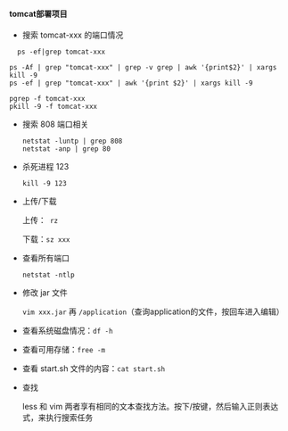 #### tomcat部署项目

- 搜索 tomcat-xxx 的端口情况
  
```shell
  ps -ef|grep tomcat-xxx
  ```
  
  ```shell
  ps -Af | grep "tomcat-xxx" | grep -v grep | awk '{print$2}' | xargs kill -9
  ps -ef | grep "tomcat-xxx" | awk '{print $2}' | xargs kill -9
  ```
  
  ```shell
  pgrep -f tomcat-xxx
  pkill -9 -f tomcat-xxx
  ```
  
- 搜索 808 端口相关

  ```shell
  netstat -luntp | grep 808
  netstat -anp | grep 80
  ```

- 杀死进程 123

  ```shell
  kill -9 123
  ```

- 上传/下载

  上传：` rz`

  下载：`sz xxx`

- 查看所有端口

  `netstat -ntlp`

- 修改 jar 文件

  `vim xxx.jar` 再 `/application`（查询application的文件，按回车进入编辑）

- 查看系统磁盘情况：`df -h`

- 查看可用存储：`free -m`

- 查看 start.sh 文件的内容：`cat start.sh`

- 查找

  less 和 vim 两者享有相同的文本查找方法。按下/按键，然后输入正则表达式，来执行搜索任务